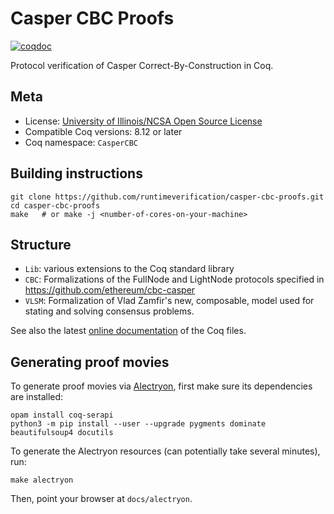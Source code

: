 # Casper CBC Proofs

[![coqdoc][coqdoc-shield]][coqdoc-link]



[coqdoc-shield]: https://img.shields.io/badge/docs-coqdoc-blue.svg
[coqdoc-link]: https://runtimeverification.github.io/casper-cbc-proof-docs/docs/latest/coqdoc/toc.html


Protocol verification of Casper Correct-By-Construction in Coq.

## Meta

- License: [University of Illinois/NCSA Open Source License](LICENSE.md)
- Compatible Coq versions: 8.12 or later
- Coq namespace: `CasperCBC`

## Building instructions

``` shell
git clone https://github.com/runtimeverification/casper-cbc-proofs.git
cd casper-cbc-proofs
make   # or make -j <number-of-cores-on-your-machine>
```

## Structure

- `Lib`: various extensions to the Coq standard library
- `CBC`: Formalizations of the FullNode and LightNode protocols
  specified in https://github.com/ethereum/cbc-casper
- `VLSM`: Formalization of Vlad Zamfir's new, composable, model
  used for stating and solving consensus problems.

See also the latest [online documentation][coqdoc-link] of the Coq files.

[coqdoc-link]: https://runtimeverification.github.io/casper-cbc-proof-docs/docs/latest/coqdoc/toc.html

## Generating proof movies

To generate proof movies via [Alectryon](https://github.com/cpitclaudel/alectryon), first make sure
its dependencies are installed:
```
opam install coq-serapi
python3 -m pip install --user --upgrade pygments dominate beautifulsoup4 docutils
```
To generate the Alectryon resources (can potentially take several minutes), run:
```
make alectryon
```
Then, point your browser at `docs/alectryon`.
